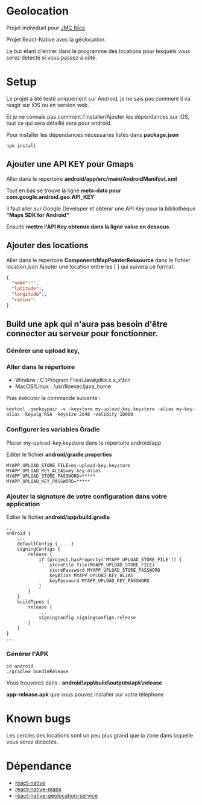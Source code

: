# Geolocation

Projet individuel pour [JMC Nice](https://juniormiageconcept.com/)

Projet React-Native avec la géolocation.

Le but étant d'entrer dans le programme des locations pour lesquels vous serez detecté si vous passez à côté.

# Setup

Le projet a été testé uniquement sur Android, je ne sais pas comment il va réagir sur iOS ou en version web.

Et je ne connais pas comment l'installer/Ajouter les dépendances sur iOS, tout ce qui sera détaillé sera pour android.

Pour installer les dépendances nécessaires listés dans **package.json**
```
npm install
```

## Ajouter une API KEY pour Gmaps

Aller dans le repertoire **android/app/src/main/AndroidManifest.xml**

Tout en bas se trouve la ligne **meta-data pour com.google.android.geo.API_KEY**

Il faut aller sur Google Developer et obtenir une API Key pour la bibliothèque **"Maps SDK for Android"**

Ensuite **mettre l'API Key obtenue dans la ligne value en dessous**.

## Ajouter des locations

Aller dans le repertoire **Component/MapPointerRessource** dans le fichier location.json
Ajouter une location entre les [ ] qui suivera ce format.
```json
{
  "name":"",
  "latitude":,
  "longitude":,
  "radius":
}
```

## Build une apk qui n'aura pas besoin d'être connecter au serveur pour fonctionner.

### Générer une upload key,

### Aller dans le répertoire

* Window : C:\Program Files\Java\jdkx.x.x_x\bin
* MacOS/Linux : /usr/libexec/java_home

Puis éxécuter la commande suivante : 
```
keytool -genkeypair -v -keystore my-upload-key.keystore -alias my-key-alias -keyalg RSA -keysize 2048 -validity 10000
```

### Configurer les variables Gradle

Placer my-upload-key.keystore dans le répertoire android/app

Editer le fichier **android/gradle.properties**

```
MYAPP_UPLOAD_STORE_FILE=my-upload-key.keystore
MYAPP_UPLOAD_KEY_ALIAS=my-key-alias
MYAPP_UPLOAD_STORE_PASSWORD=*****
MYAPP_UPLOAD_KEY_PASSWORD=*****
```

### Ajouter la signature de votre configuration dans votre application

Editer le fichier **android/app/build.gradle**

```
...
android {
    ...
    defaultConfig { ... }
    signingConfigs {
        release {
            if (project.hasProperty('MYAPP_UPLOAD_STORE_FILE')) {
                storeFile file(MYAPP_UPLOAD_STORE_FILE)
                storePassword MYAPP_UPLOAD_STORE_PASSWORD
                keyAlias MYAPP_UPLOAD_KEY_ALIAS
                keyPassword MYAPP_UPLOAD_KEY_PASSWORD
            }
        }
    }
    buildTypes {
        release {
            ...
            signingConfig signingConfigs.release
        }
    }
}
...
```

### Générer l'APK
```
cd android
./gradlew bundleRelease
```

Vous trouverez dans : **android\app\build\outputs\apk\release**

**app-release.apk** que vous pouvez installer sur votre téléphone

# Known bugs

Les cercles des locations sont un peu plus grand que la zone dans laquelle vous serez detectés.

# Dépendance

* [react-native](https://github.com/facebook/react-native)
* [react-native-maps](https://github.com/react-native-community/react-native-maps)
* [react-native-geolocation-service](https://github.com/Agontuk/react-native-geolocation-service)
